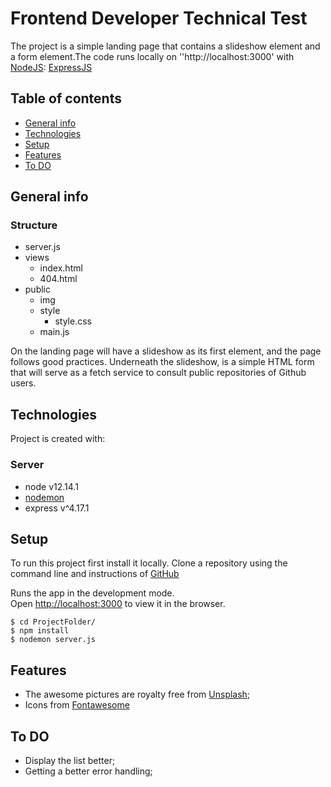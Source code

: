 # Frontend Developer Technical Test
The project is a simple landing page that contains a slideshow element and a form element.The code runs locally on ''http://localhost:3000' with [NodeJS](https://nodejs.org/en/docs/):
[ExpressJS](https://expressjs.com/)

## Table of contents
* [General info](#general-info)
* [Technologies](#technologies)
* [Setup](#setup)
* [Features](#Features)
* [To DO](#To-Do)

## General info

### Structure

* server.js
* views
    * index.html
    * 404.html
* public
    * img
    * style
       * style.css
    * main.js

On the landing page will have a slideshow as its first element, and the page follows good practices.
Underneath the slideshow, is a simple HTML form that will serve as a fetch service to consult public repositories of Github users. 
	
## Technologies
Project is created with:

### Server
* node v12.14.1
* [nodemon](https://www.npmjs.com/package/nodemon)
* express v^4.17.1
 
	
## Setup
To run this project first install it locally.
Clone a repository using the command line
and instructions of [GitHub](https://docs.github.com/en/free-pro-team@latest/github/creating-cloning-and-archiving-repositories/cloning-a-repository)

Runs the app in the development mode.\
Open [http://localhost:3000](http://localhost:3000) to view it in the browser.
```
$ cd ProjectFolder/
$ npm install
$ nodemon server.js
```
## Features
* The awesome pictures are royalty free from [Unsplash](https://unsplash.com/);
* Icons from [Fontawesome](https://fontawesome.com/)

## To DO
* Display the list better;
* Getting a better error handling;

